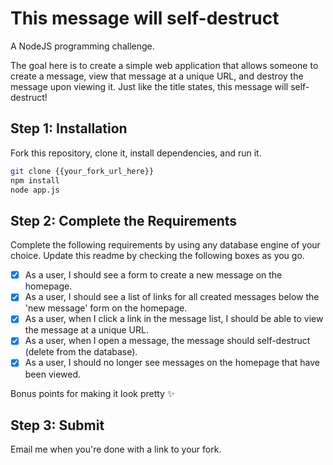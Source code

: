 # This message will self-destruct

A NodeJS programming challenge.

The goal here is to create a simple web application that allows someone to create a message, view that message at a unique URL, and destroy the message upon viewing it. Just like the title states, this message will self-destruct!

## Step 1: Installation

Fork this repository, clone it, install dependencies, and run it.

``` bash
git clone {{your_fork_url_here}}
npm install
node app.js
```

## Step 2: Complete the Requirements

Complete the following requirements by using any database engine of your choice. Update this readme by checking the following boxes as you go.

- [X] As a user, I should see a form to create a new message on the homepage.
- [X] As a user, I should see a list of links for all created messages below the 'new message' form on the homepage.
- [X] As a user, when I click a link in the message list, I should be able to view the message at a unique URL.
- [X] As a user, when I open a message, the message should self-destruct (delete from the database).
- [X] As a user, I should no longer see messages on the homepage that have been viewed.

Bonus points for making it look pretty :sparkles:

## Step 3: Submit

Email me when you're done with a link to your fork.
